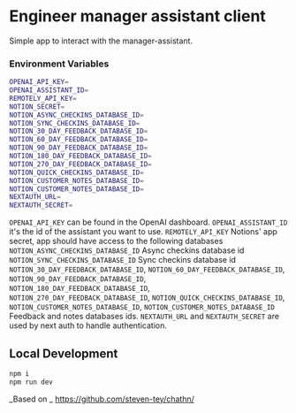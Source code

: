 # Engineer manager assistant client

Simple app to interact with the manager-assistant.

### Environment Variables

```bash
OPENAI_API_KEY=
OPENAI_ASSISTANT_ID=
REMOTELY_API_KEY=
NOTION_SECRET=
NOTION_ASYNC_CHECKINS_DATABASE_ID=
NOTION_SYNC_CHECKINS_DATABASE_ID=
NOTION_30_DAY_FEEDBACK_DATABASE_ID=
NOTION_60_DAY_FEEDBACK_DATABASE_ID=
NOTION_90_DAY_FEEDBACK_DATABASE_ID=
NOTION_180_DAY_FEEDBACK_DATABASE_ID=
NOTION_270_DAY_FEEDBACK_DATABASE_ID=
NOTION_QUICK_CHECKINS_DATABASE_ID=
NOTION_CUSTOMER_NOTES_DATABASE_ID=
NOTION_CUSTOMER_NOTES_DATABASE_ID=
NEXTAUTH_URL=
NEXTAUTH_SECRET=
```

`OPENAI_API_KEY` can be found in the OpenAI dashboard.
`OPENAI_ASSISTANT_ID` it's the id of the assistant you want to use.
`REMOTELY_API_KEY` Notions' app secret, app should have access to the following databases
`NOTION_ASYNC_CHECKINS_DATABASE_ID` Async checkins database id
`NOTION_SYNC_CHECKINS_DATABASE_ID` Sync checkins database id
`NOTION_30_DAY_FEEDBACK_DATABASE_ID`, `NOTION_60_DAY_FEEDBACK_DATABASE_ID`, `NOTION_90_DAY_FEEDBACK_DATABASE_ID`, `NOTION_180_DAY_FEEDBACK_DATABASE_ID`, `NOTION_270_DAY_FEEDBACK_DATABASE_ID`, `NOTION_QUICK_CHECKINS_DATABASE_ID`, `NOTION_CUSTOMER_NOTES_DATABASE_ID`, `NOTION_CUSTOMER_NOTES_DATABASE_ID` Feedback and notes databases ids.
`NEXTAUTH_URL` and `NEXTAUTH_SECRET` are used by next auth to handle authentication.

## Local Development

```sh
npm i
npm run dev
```

_Based on _
https://github.com/steven-tey/chathn/
